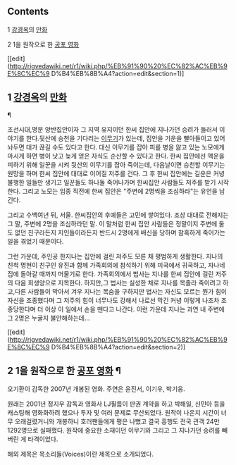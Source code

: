## Contents

    

1 [강경옥](%EA%B0%95%EA%B2%BD%EC%98%A5.md)의 [만화](%EB%A7%8C%ED%99%94.md)

2 1을 원작으로 한 [공포 영화](%EA%B3%B5%ED%8F%AC%20%EC%98%81%ED%99%94.md)

[[edit](http://rigvedawiki.net/r1/wiki.php/%EB%91%90%20%EC%82%AC%EB%9E%8C%EC%9
D%B4%EB%8B%A4?action=edit&section=1)]

## 1 [강경옥](%EA%B0%95%EA%B2%BD%EC%98%A5.md)의 [만화](%EB%A7%8C%ED%99%94.md)
¶

조선시대,명문 양반집안이자 그 지역 유지이던 한씨 집안에 지나가던 승려가 들러서 이야기를 한다.뒷산에 승천을 기다리는
[이무기](%EC%9D%B4%EB%AC%B4%EA%B8%B0.md)가 있는데, 집안을 기운을 빨아들이고 있어 놔두면 대가 끊길 수도
있다고 한다. 대신 이무기를 잡아 피를 병을 앓고 있는 노모에게 마시게 하면 병이 낫고 늦게 얻은 자식도 순산할 수 있다고 한다. 한씨
집안에선 액운을 피하기 위해 일꾼을 시켜 뒷산의 이무기를 잡아 죽이는데, 다음날이면 승천할 이무기는 원망을 하며 한씨 집안에 대대로 이어질
저주를 건다. 그 후 한씨 집안에는 길운은 커녕 불행한 일들만 생기고 일꾼들도 하나둘 죽어나가며 한씨집안 사람들도 저주를 받기 시작한다.
그리고 노모는 임종 직전에 한씨 집안은 "주변에 2명씩을 조심하라"는 유언을 남긴다.

  

그리고 수백여년 뒤, 서울. 한씨집안의 후예들은 고민에 쌓여있다. 조상 대대로 전해지는 그 말, 주변에 2명을 조심하라던 말. 이 말처럼
한씨 집안 사람들은 정말이지 주변에 둘도 없던 친구라든지 지인들이라든지 반드시 2명에게 배신을 당하며 참혹하게 죽어가는 일을 겪었기
때문이다.

  

그런 가운데, 주인공 한지나는 집안에 걸린 저주도 모른 채 평범하게 생활한다. 지나의 친척 명현이 친구인 유진과 함께 가족회의에 참석하기
위해 미국에서 귀국하고, 자나네 집에 돌아갈 때까지 머물기로 한다. 가족회의에서 법사는 지나를 한씨 집안에 걸린 저주의 다음 희생양으로
지목한다. 하지만,그 법사는 실성한 채로 지나를 목졸라 죽이려고 하고,다른 사람들이 막아서 겨우 지나는 목숨을 구하지만 법사는 자신도 모르는
뭔가 힘이 자신을 조종했다며 그 저주의 힘이 너무나도 강해서 나로선 막긴 커녕 이렇게 나조차 조종당한다며 더 이상 이 일에서 손을 뗀다고
나간다. 이런 가운데 지나는 과연 내 주변에 그 2명은 누굴지 불안해하는데...

[[edit](http://rigvedawiki.net/r1/wiki.php/%EB%91%90%20%EC%82%AC%EB%9E%8C%EC%9
D%B4%EB%8B%A4?action=edit&section=2)]

## 2 1을 원작으로 한 [공포 영화](%EA%B3%B5%ED%8F%AC%20%EC%98%81%ED%99%94.md) ¶

오기환이 감독한 2007년 개봉된 영화. 주연은 윤진서, 이기우, 박기웅.

  

원래는 2001년 정지우 감독과 영화사 LJ필름이 판권 계약을 하고 박해일, 신민아 등을 캐스팅해 영화화하려 했으나 투자 및 여러 문제로
무산되었다. 원작이 나온지 시간이 너무 오래걸렸거니와 개봉하니 호러팬들에게 평은 나뻤고 결국 흥행도 전국 관객 24만 1292명으로
실패했다. 원작에 중요한 소재이던 이무기와 그리고 그 지나가던 승려를 빼버린 게 타격이었다.

  

해외 제목은 목소리들(Voices)이란 제목으로 소개되었다.

